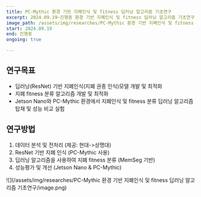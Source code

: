 ```yaml
---
title: PC-Mythic 환경 기반 지폐인식 및 fitness 딥러닝 알고리즘 기초연구
excerpt: 2024.09.19~진행중 환경 기반 지폐인식 및 fitness 딥러닝 알고리즘 기초연구, 현대 MIB, 파이브웍스 #연도 제목 기관
image_path: /assets/img/researches/PC-Mythic 환경 기반 지폐인식 및 fitness 딥러닝 알고리즘 기초연구/image.png #연구 제목
start: 2024.09.19
end: 진행중
ongoing: true

---
```


## 연구목표

- 딥러닝(ResNet) 기반 지폐인식(지폐 권종 인식)모델 개발 및 최적화
- 지폐 fitness 분류 알고리즘 개발 및 최적화
- Jetson Nano와 PC-Mythic 환경에서 지폐인식 및 fitness 분류 딥러닝 알고리즘 탑재 및 성능 비교 실험



## 연구방법
1. 데이터 분석 및 전처리 
(제공: 현대->상명대)
2. ResNet 기반 지폐 인식
(PC-Mythic 사용)
3. 딥러닝 알고리즘을 사용하여 지폐 fitness 분류
(MemSeg 기반)
4. 성능평가 및 개선
(Jetson Nano & PC-Mythic)


![](/assets/img/researches/PC-Mythic 환경 기반 지폐인식 및 fitness 딥러닝 알고리즘 기초연구/image.png)
 
